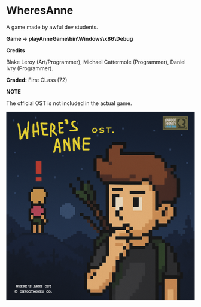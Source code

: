 # WheresAnne
A game made by awful dev students.

**Game -> playAnneGame\bin\Windows\x86\Debug**

**Credits**

Blake Leroy (Art/Programmer), Michael Cattermole (Programmer), Daniel Ivry (Programmer).

**Graded:** First CLass (72)

**NOTE** 

The official OST is not included in the actual game.

 ![Alt text](assets/wheresannecover.png)


